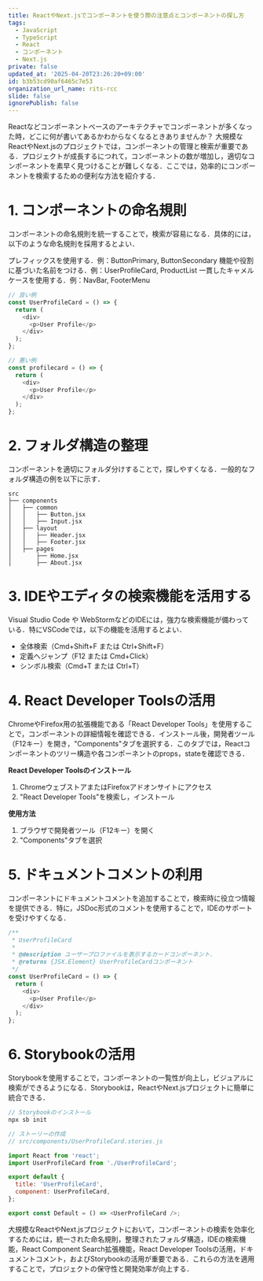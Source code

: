 ```yaml
---
title: ReactやNext.jsでコンポーネントを使う際の注意点とコンポーネントの探し方
tags:
  - JavaScript
  - TypeScript
  - React
  - コンポーネント
  - Next.js
private: false
updated_at: '2025-04-20T23:26:20+09:00'
id: b3b53cd90af6465c7e53
organization_url_name: rits-rcc
slide: false
ignorePublish: false
---
```

Reactなどコンポーネントベースのアーキテクチャでコンポーネントが多くなった時，どこに何が書いてあるかわからなくなるときありませんか？
大規模なReactやNext.jsのプロジェクトでは，コンポーネントの管理と検索が重要である．プロジェクトが成長するにつれて，コンポーネントの数が増加し，適切なコンポーネントを素早く見つけることが難しくなる．ここでは，効率的にコンポーネントを検索するための便利な方法を紹介する．

# 1. コンポーネントの命名規則
コンポーネントの命名規則を統一することで，検索が容易になる．具体的には，以下のような命名規則を採用するとよい．

プレフィックスを使用する．例：ButtonPrimary, ButtonSecondary
機能や役割に基づいた名前をつける．例：UserProfileCard, ProductList
一貫したキャメルケースを使用する．例：NavBar, FooterMenu
```js
// 良い例
const UserProfileCard = () => {
  return (
    <div>
      <p>User Profile</p>
    </div>
  );
};

// 悪い例
const profilecard = () => {
  return (
    <div>
      <p>User Profile</p>
    </div>
  );
};
```
# 2. フォルダ構造の整理
コンポーネントを適切にフォルダ分けすることで，探しやすくなる．一般的なフォルダ構造の例を以下に示す．

```
src
├── components
│   ├── common
│   │   ├── Button.jsx
│   │   ├── Input.jsx
│   ├── layout
│   │   ├── Header.jsx
│   │   ├── Footer.jsx
│   ├── pages
│       ├── Home.jsx
│       ├── About.jsx

```
# 3. IDEやエディタの検索機能を活用する
Visual Studio Code や WebStormなどのIDEには，強力な検索機能が備わっている．特にVSCodeでは，以下の機能を活用するとよい．

- 全体検索（Cmd+Shift+F または Ctrl+Shift+F）
- 定義へジャンプ（F12 または Cmd+Click）
- シンボル検索（Cmd+T または Ctrl+T）


# 4. React Developer Toolsの活用
ChromeやFirefox用の拡張機能である「React Developer Tools」を使用することで，コンポーネントの詳細情報を確認できる．インストール後，開発者ツール（F12キー）を開き，"Components"タブを選択する．このタブでは，Reactコンポーネントのツリー構造や各コンポーネントのprops，stateを確認できる．

**React Developer Toolsのインストール**
1. ChromeウェブストアまたはFirefoxアドオンサイトにアクセス
2. "React Developer Tools"を検索し，インストール

**使用方法**
1. ブラウザで開発者ツール（F12キー）を開く
2. "Components"タブを選択

# 5. ドキュメントコメントの利用
コンポーネントにドキュメントコメントを追加することで，検索時に役立つ情報を提供できる．特に，JSDoc形式のコメントを使用することで，IDEのサポートを受けやすくなる．

```js
/**
 * UserProfileCard
 *
 * @description ユーザープロファイルを表示するカードコンポーネント．
 * @returns {JSX.Element} UserProfileCardコンポーネント
 */
const UserProfileCard = () => {
  return (
    <div>
      <p>User Profile</p>
    </div>
  );
};
```

# 6. Storybookの活用
Storybookを使用することで，コンポーネントの一覧性が向上し，ビジュアルに検索ができるようになる．Storybookは，ReactやNext.jsプロジェクトに簡単に統合できる．

```js
// Storybookのインストール
npx sb init

// ストーリーの作成
// src/components/UserProfileCard.stories.js

import React from 'react';
import UserProfileCard from './UserProfileCard';

export default {
  title: 'UserProfileCard',
  component: UserProfileCard,
};

export const Default = () => <UserProfileCard />;
```
大規模なReactやNext.jsプロジェクトにおいて，コンポーネントの検索を効率化するためには，統一された命名規則，整理されたフォルダ構造，IDEの検索機能，React Component Search拡張機能，React Developer Toolsの活用，ドキュメントコメント，およびStorybookの活用が重要である．これらの方法を適用することで，プロジェクトの保守性と開発効率が向上する．
